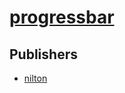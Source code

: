 # [progressbar](https://pypi.org/project/progressbar)



## Publishers
- [nilton](https://pypi.org/user/nilton)

